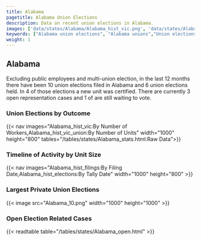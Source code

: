```yaml
---
title: Alabama
pagetitle: Alabama Union Elections
description: Data on recent union elections in Alabama.
images: ['data/states/Alabama/Alabama_hist_vic.png', 'data/states/Alabama/Alabama_hist_size.png', 'data/states/Alabama/Alabama_10.png']
keywords: ["Alabama union elections", "Alabama unions","Union elections"]
weight: 1
---
```

##  Alabama

Excluding public employees and multi-union election, in the last 12 months there have been 10 union elections filed in Alabama and 6 union elections held. In 4 of those elections a new unit was certified. There are currently 3 open representation cases and 1 of are still waiting to vote.

### Union Elections by Outcome
{{< nav images="Alabama_hist_vic:By Number of Workers,Alabama_hist_vic_union:By Number of Units" width="1000" height="800" tables="/tables/states/Alabama_stats.html:Raw Data">}}

### Timeline of Activity by Unit Size
{{< nav images="Alabama_hist_filings:By Filing Date,Alabama_hist_elections:By Tally Date" width="1000" height="800" >}}

### Largest Private Union Elections
{{< image src="Alabama_10.png" width="1000" height="1000"  >}}

### Open Election Related Cases
{{< readtable table="/tables/states/Alabama_open.html" >}}

